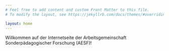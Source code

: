 ```yaml
---
# Feel free to add content and custom Front Matter to this file.
# To modify the layout, see https://jekyllrb.com/docs/themes/#overriding-theme-defaults

layout: home
---
```


Willkommen auf der Internetseite der Arbeitsgemeinschaft Sonderpädagogischer Forschung (AESF)!
